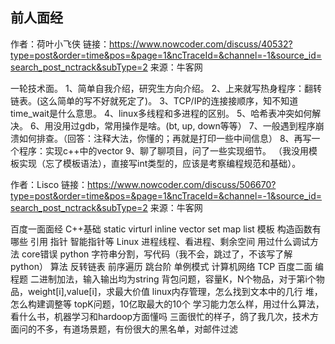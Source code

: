 ## 前人面经

作者：荷叶小飞侠
链接：https://www.nowcoder.com/discuss/40532?type=post&order=time&pos=&page=1&ncTraceId=&channel=-1&source_id=search_post_nctrack&subType=2
来源：牛客网

一轮技术面。
1、简单自我介绍，研究生方向介绍。
2、上来就写热身程序：翻转链表。(这么简单的写不好就死定了)。
3、TCP/IP的连接接顺序，知不知道time_wait是什么意思。
4、linux多线程和多进程的区别。
5、哈希表冲突如何解决。
6、用没用过gdb，常用操作是啥。(bt, up, down等等）
7、一般遇到程序崩溃如何排查。（回答：注释大法，你懂的；再就是打印一些中间信息）
8、再写一个程序：实现c++中的vector
9、聊了聊项目，问了一些实现细节。
（我没用模板实现（忘了模板语法），直接写int类型的，应该是考察编程规范和基础）。


作者：Lisco
链接：https://www.nowcoder.com/discuss/506670?type=post&order=time&pos=&page=1&ncTraceId=&channel=-1&source_id=search_post_nctrack&subType=2
来源：牛客网

百度一面面经
C++基础 static virturl inline vector set map list 模板 构造函数有哪些 引用 指针 智能指针等
Linux 进程线程、看进程、剩余空间 用过什么调试方法 core错误
python 字符串分割，写代码（我不会，跳过了，不该写了解python）
算法 反转链表 前序遍历 跳台阶 单例模式
计算机网络 TCP
百度二面
编程题
二进制加法，输入输出均为string
背包问题，容量K，N个物品，对于第i个物品，weight[i],value[i]，求最大价值
linux内存管理，怎么找到文本中的几行
堆，怎么构建调整等
topK问题，10亿取最大的10个
学习能力怎么样，用过什么算法，看什么书，机器学习和hardoop方面懂吗
三面很忙的样子，鸽了我几次，技术方面问的不多，有道场景题，有份很大的黑名单，对邮件过滤

